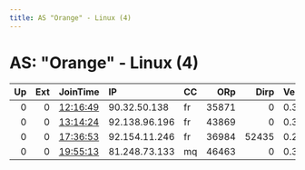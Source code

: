 ```yaml
---
title: AS "Orange" - Linux (4)
---
```


# AS: "Orange" - Linux (4)

|   Up |   Ext | JoinTime                                                                                            | IP            | CC   |   ORp |   Dirp | Version   | Contact   | Nickname   |   eFamMembers |
|-----:|------:|:----------------------------------------------------------------------------------------------------|:--------------|:-----|------:|-------:|:----------|:----------|:-----------|--------------:|
|    0 |     0 | [12:16:49](https://metrics.torproject.org/rs.html#details/C2134467A9F35D5D395E0A218A7EDBF6805B4FAA) | 90.32.50.138  | fr   | 35871 |      0 | 0.3.5.8   | None      | snap277    |             1 |
|    0 |     0 | [13:14:24](https://metrics.torproject.org/rs.html#details/F3D742FAD3DC5C983D7844311514F89F207B7B2B) | 92.138.96.196 | fr   | 43869 |      0 | 0.3.5.8   | None      | snap278    |             1 |
|    0 |     0 | [17:36:53](https://metrics.torproject.org/rs.html#details/C4448BEBA290EAEE4507A033AD2D92B09D22A45E) | 92.154.11.246 | fr   | 36984 |  52435 | 0.2.9.10  | None      | Unnamed    |             1 |
|    0 |     0 | [19:55:13](https://metrics.torproject.org/rs.html#details/C05DADD0E2D4F00646CD8B130E52E82C2B753628) | 81.248.73.133 | mq   | 46463 |      0 | 0.3.5.8   | None      | snap277    |             1 |
